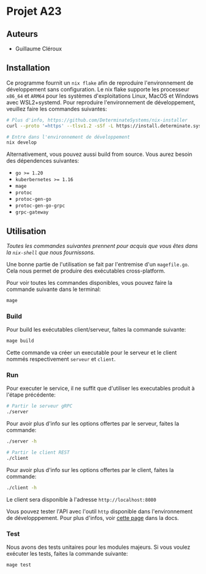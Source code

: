 # Projet A23

## Auteurs

- Guillaume Cléroux

## Installation

Ce programme fournit un `nix flake` afin de reproduire l'environnement
de développement sans configuration. Le nix flake supporte les processeur
`x86_64` et `ARM64` pour les systèmes d'exploitations Linux, MacOS et
Windows avec WSL2+systemd. Pour reproduire l'environnement de développement, veuillez
faire les commandes suivantes:

```bash
# Plus d'info, https://github.com/DeterminateSystems/nix-installer
curl --proto '=https' --tlsv1.2 -sSf -L https://install.determinate.systems/nix | sh -s -- install
```

```bash
# Entre dans l'environnement de développement
nix develop
```

Alternativement, vous pouvez aussi build from source. Vous aurez besoin des
dépendences suivantes:

- `go >= 1.20`
- `kuberbernetes >= 1.16`
- `mage`
- `protoc`
- `protoc-gen-go`
- `protoc-gen-go-grpc`
- `grpc-gateway`

## Utilisation

_Toutes les commandes suivantes prennent pour acquis que vous êtes dans la
`nix-shell` que nous fournissons._

Une bonne partie de l'utilisation se fait par l'entremise d'un `magefile.go`.
Cela nous permet de produire des exécutables cross-platform.

Pour voir toutes les commandes disponibles, vous pouvez faire la commande suivante
dans le terminal:

```bash
mage
```

### Build

Pour build les exécutables client/serveur, faites la commande suivante:

```bash
mage build
```

Cette commande va créer un executable pour le serveur et le client nommés respectivement
`serveur` et `client`.

### Run

Pour executer le service, il ne suffit que d'utiliser les executables produit à l'étape
précédente:

```bash
# Partir le serveur gRPC
./server
```

Pour avoir plus d'info sur les options offertes par le serveur, faites la commande:

```bash
./server -h
```

```bash
# Partir le client REST
./client
```

Pour avoir plus d'info sur les options offertes par le client, faites la commande:

```bash
./client -h
```

Le client sera disponible à l'adresse `http://localhost:8080`

Vous pouvez tester l'API avec l'outil `http` disponible dans l'environnement
de développpement. Pour plus d'infos, voir [cette page](./docs/REST.md) dans la docs.

### Test

Nous avons des tests unitaires pour les modules majeurs. Si vous voulez exécuter
les tests, faites la commande suivante:

```bash
mage test
```
